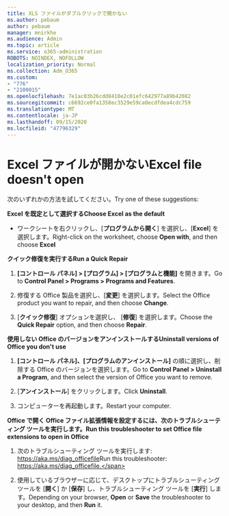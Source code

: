 ```yaml
---
title: XLS ファイルがダブルクリックで開かない
ms.author: pebaum
author: pebaum
manager: mnirkhe
ms.audience: Admin
ms.topic: article
ms.service: o365-administration
ROBOTS: NOINDEX, NOFOLLOW
localization_priority: Normal
ms.collection: Adm_O365
ms.custom:
- "776"
- "2100015"
ms.openlocfilehash: 7e1ac03b26cdd8410e2c01efc642977a89b42082
ms.sourcegitcommit: c6692ce0fa1358ec3529e59ca0ecdfdea4cdc759
ms.translationtype: MT
ms.contentlocale: ja-JP
ms.lasthandoff: 09/15/2020
ms.locfileid: "47796329"
---
```

# <a name="excel-file-doesnt-open"></a><span data-ttu-id="17862-102">Excel ファイルが開かない</span><span class="sxs-lookup"><span data-stu-id="17862-102">Excel file doesn't open</span></span>

<span data-ttu-id="17862-103">次のいずれかの方法を試してください。</span><span class="sxs-lookup"><span data-stu-id="17862-103">Try one of these suggestions:</span></span>

<span data-ttu-id="17862-104">**Excel を既定として選択する**</span><span class="sxs-lookup"><span data-stu-id="17862-104">**Choose Excel as the default**</span></span>

* <span data-ttu-id="17862-105">ワークシートを右クリックし、[**プログラムから開く**] を選択し、[**Excel**] を選択します。</span><span class="sxs-lookup"><span data-stu-id="17862-105">Right-click on the worksheet, choose **Open with**, and then choose **Excel**</span></span>

<span data-ttu-id="17862-106">**クイック修復を実行する**</span><span class="sxs-lookup"><span data-stu-id="17862-106">**Run a Quick Repair**</span></span>

1. <span data-ttu-id="17862-107">**[コントロール パネル] > [プログラム] > [プログラムと機能]** を開きます。</span><span class="sxs-lookup"><span data-stu-id="17862-107">Go to **Control Panel > Programs > Programs and Features**.</span></span>

2. <span data-ttu-id="17862-108">修復する Office 製品を選択し、[**変更**] を選択します。</span><span class="sxs-lookup"><span data-stu-id="17862-108">Select the Office product you want to repair, and then choose **Change**.</span></span>

3. <span data-ttu-id="17862-109">[**クイック修復**] オプションを選択し、 [**修復**] を選択します。</span><span class="sxs-lookup"><span data-stu-id="17862-109">Choose the **Quick Repair** option, and then choose **Repair**.</span></span>

<span data-ttu-id="17862-110">**使用しない Office のバージョンをアンインストールする**</span><span class="sxs-lookup"><span data-stu-id="17862-110">**Uninstall versions of Office you don't use**</span></span>

1. <span data-ttu-id="17862-111">**[コントロール パネル]、[プログラムのアンインストール]** の順に選択し、削除する Office のバージョンを選択します。</span><span class="sxs-lookup"><span data-stu-id="17862-111">Go to **Control Panel > Uninstall a Program**, and then select the version of Office you want to remove.</span></span>

2. <span data-ttu-id="17862-112">[**アンインストール**] をクリックします。</span><span class="sxs-lookup"><span data-stu-id="17862-112">Click **Uninstall**.</span></span>

3. <span data-ttu-id="17862-113">コンピューターを再起動します。</span><span class="sxs-lookup"><span data-stu-id="17862-113">Restart your computer.</span></span>

<span data-ttu-id="17862-114">**Office で開く Office ファイル拡張情報を設定するには、次のトラブルシューティング ツールを実行します。**</span><span class="sxs-lookup"><span data-stu-id="17862-114">**Run this troubleshooter to set Office file extensions to open in Office**</span></span>

1. <span data-ttu-id="17862-115">次のトラブルシューティング ツールを実行します: https://aka.ms/diag_officefile</span><span class="sxs-lookup"><span data-stu-id="17862-115">Run this troubleshooter: https://aka.ms/diag_officefile.</span></span>

2. <span data-ttu-id="17862-116">使用しているブラウザーに応じて、デスクトップにトラブルシューティング ツールを [**開く**] か [**保存**] し、トラブルシューティング ツールを [**実行**] します。</span><span class="sxs-lookup"><span data-stu-id="17862-116">Depending on your browser, **Open** or **Save** the troubleshooter to your desktop, and then **Run** it.</span></span>
